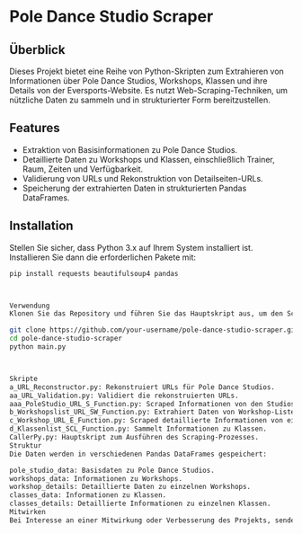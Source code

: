 # Pole Dance Studio Scraper

## Überblick
Dieses Projekt bietet eine Reihe von Python-Skripten zum Extrahieren von Informationen über Pole Dance Studios, Workshops, Klassen und ihre Details von der Eversports-Website. Es nutzt Web-Scraping-Techniken, um nützliche Daten zu sammeln und in strukturierter Form bereitzustellen.

## Features
- Extraktion von Basisinformationen zu Pole Dance Studios.
- Detaillierte Daten zu Workshops und Klassen, einschließlich Trainer, Raum, Zeiten und Verfügbarkeit.
- Validierung von URLs und Rekonstruktion von Detailseiten-URLs.
- Speicherung der extrahierten Daten in strukturierten Pandas DataFrames.

## Installation
Stellen Sie sicher, dass Python 3.x auf Ihrem System installiert ist. Installieren Sie dann die erforderlichen Pakete mit:

```bash
pip install requests beautifulsoup4 pandas



Verwendung
Klonen Sie das Repository und führen Sie das Hauptskript aus, um den Scraping-Prozess zu starten:

git clone https://github.com/your-username/pole-dance-studio-scraper.git
cd pole-dance-studio-scraper
python main.py



Skripte
a_URL_Reconstructor.py: Rekonstruiert URLs für Pole Dance Studios.
aa_URL_Validation.py: Validiert die rekonstruierten URLs.
aaa_PoleStudio_URL_S_Function.py: Scraped Informationen von den Studioseiten.
b_Workshopslist_URL_SW_Function.py: Extrahiert Daten von Workshop-Listen.
c_Workshop_URL_E_Function.py: Scraped detaillierte Informationen von einzelnen Workshops.
d_Klassenlist_SCL_Function.py: Sammelt Informationen zu Klassen.
CallerPy.py: Hauptskript zum Ausführen des Scraping-Prozesses.
Struktur
Die Daten werden in verschiedenen Pandas DataFrames gespeichert:

pole_studio_data: Basisdaten zu Pole Dance Studios.
workshops_data: Informationen zu Workshops.
workshop_details: Detaillierte Daten zu einzelnen Workshops.
classes_data: Informationen zu Klassen.
classes_details: Detaillierte Informationen zu einzelnen Klassen.
Mitwirken
Bei Interesse an einer Mitwirkung oder Verbesserung des Projekts, senden Sie bitte einen Pull Request oder eröffnen ein Issue.